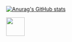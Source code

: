 [![Anurag's GitHub stats](https://github-readme-stats.vercel.app/api?username=daniboywhy&show_icons=true&theme=solarized-light)](https://github.com/anuraghazra/github-readme-stats)

<img height="50" width="50" src="https://cdn.jsdelivr.net/gh/devicons/devicon@latest/icons/html5/html5-original-wordmark.svg" />

